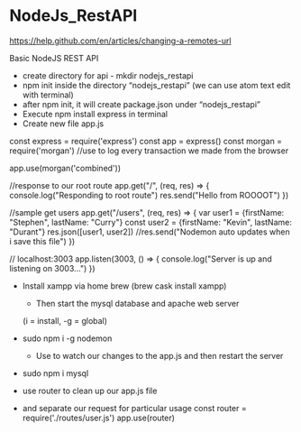 # NodeJs_RestAPI
https://help.github.com/en/articles/changing-a-remotes-url

Basic NodeJS REST API

- create directory for api - mkdir nodejs_restapi
- npm init inside the directory “nodejs_restapi” (we can use atom text edit with terminal)
- after npm init, it will create package.json under “nodejs_restapi”
- Execute npm install express in terminal
- Create new file app.js

const express = require('express')
const app = express()
const morgan = require('morgan') //use to log every transaction we made from the browser


app.use(morgan('combined'))

//response to our root route
app.get("/", (req, res) => {
  	console.log("Responding to root route")
  	res.send("Hello from ROOOOT")
})

//sample get users
app.get("/users", (req, res) => {
  	var user1 = {firstName: "Stephen", lastName: "Curry"}
  	const user2 = {firstName: "Kevin", lastName: "Durant"}
  	res.json([user1, user2])
  	//res.send("Nodemon auto updates when i save this file")
})

// localhost:3003
app.listen(3003, () => {
  	console.log("Server is up and listening on 3003...")
})

- Install xampp via home brew (brew cask install xampp)
    - Then start the mysql database and apache web server

  (i = install, -g = global)
- sudo npm i -g nodemon
    - Use to watch our changes to the app.js and then restart the server
- sudo npm i mysql

- use router to clean up our app.js file
- and separate our request for particular usage
const router = require('./routes/user.js')
app.use(router)
